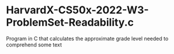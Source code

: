# HarvardX-CS50x-2022-W3-ProblemSet-Readability.c
Program in C that calculates the approximate grade level needed to comprehend some text
